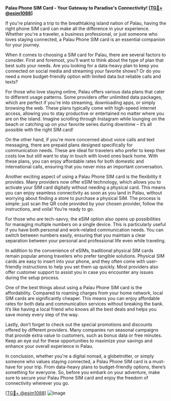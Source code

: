 **Palau Phone SIM Card - Your Gateway to Paradise's Connectivity! [[TG💪+ @esim1088](https://t.me/s/esim1088)]**

If you're planning a trip to the breathtaking island nation of Palau, having the right phone SIM card can make all the difference in your experience. Whether you're a traveler, a business professional, or just someone who loves staying connected, a Palau Phone SIM card is an essential companion for your journey.

When it comes to choosing a SIM card for Palau, there are several factors to consider. First and foremost, you'll want to think about the type of plan that best suits your needs. Are you looking for a data-heavy plan to keep you connected on social media and streaming your favorite shows? Or do you need a more budget-friendly option with limited data but reliable calls and texts? 

For those who love staying online, Palau offers various data plans that cater to different usage patterns. Some providers offer unlimited data packages, which are perfect if you're into streaming, downloading apps, or simply browsing the web. These plans typically come with high-speed internet access, allowing you to stay productive or entertained no matter where you are on the island. Imagine scrolling through Instagram while lounging on the beach or catching up on your favorite series during downtime – it’s all possible with the right SIM card!

On the other hand, if you're more concerned about voice calls and text messaging, there are prepaid plans designed specifically for communication needs. These are ideal for travelers who prefer to keep their costs low but still want to stay in touch with loved ones back home. With these plans, you can enjoy affordable rates for both domestic and international calls, ensuring that you never miss an important conversation.

Another exciting aspect of using a Palau Phone SIM card is the flexibility it provides. Many providers now offer eSIM technology, which allows you to activate your SIM card digitally without needing a physical card. This means you can enjoy seamless connectivity as soon as you land in Palau, without worrying about finding a store to purchase a physical SIM. The process is simple: just scan the QR code provided by your chosen provider, follow the instructions, and voila! You’re ready to go.

For those who are tech-savvy, the eSIM option also opens up possibilities for managing multiple numbers on a single device. This is particularly useful if you have both personal and work-related communication needs. You can switch between numbers easily, ensuring that you maintain a clear separation between your personal and professional life even while traveling.

In addition to the convenience of eSIMs, traditional physical SIM cards remain popular among travelers who prefer tangible solutions. Physical SIM cards are easy to insert into your phone, and they often come with user-friendly instructions to help you set them up quickly. Most providers also offer customer support to assist you in case you encounter any issues during the setup process.

One of the best things about using a Palau Phone SIM card is the affordability. Compared to roaming charges from your home network, local SIM cards are significantly cheaper. This means you can enjoy affordable rates for both data and communication services without breaking the bank. It’s like having a local friend who knows all the best deals and helps you save money every step of the way.

Lastly, don’t forget to check out the special promotions and discounts offered by different providers. Many companies run seasonal campaigns that provide extra value to customers, such as bonus data or free minutes. Keep an eye out for these opportunities to maximize your savings and enhance your overall experience in Palau.

In conclusion, whether you're a digital nomad, a globetrotter, or simply someone who values staying connected, a Palau Phone SIM card is a must-have for your trip. From data-heavy plans to budget-friendly options, there’s something for everyone. So, before you embark on your adventure, make sure to secure your Palau Phone SIM card and enjoy the freedom of connectivity wherever you go. 

[[TG💪+ @esim1088](https://t.me/s/esim1088)] ![Image](https://i.postimg.cc/Y0z9fWf4/image.png)